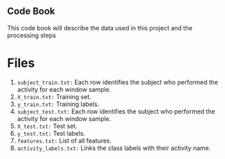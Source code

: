 ## Code Book

This code book will describe the data used in this project and the processing steps


# Files

 1. `subject_train.txt:` Each row identifies the subject who performed the activity for each window sample.
 2. `X_train.txt:` Training set.
 3. `y_train.txt:` Training labels.
 4. `subject_test.txt:` Each row identifies the subject who performed the activity for each window sample.
 5. `X_test.txt:` Test set.
 6. `y_test.txt:` Test labels.
 7. `features.txt:` List of all features.
 8. `activity_labels.txt:` Links the class labels with their activity name.

